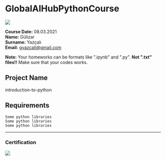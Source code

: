 # GlobalAIHubPythonCourse
![](img/newlogo.png)

**Course Date:** 08.03.2021  
**Name:** Gülizar  
**Surname:** Yazçalı  
**Email:** gyazcali@gmail.com  

**Note:** Your homeworks can be formats like ".ipynb" and ".py". **Not ".txt" files!!** Make sure that your codes works.  

## Project Name
introduction-to-python

## Requirements
```
Some python libraries
Some python libraries
Some python libraries
```
---

### Certification
![](img/TopLearnerCertificate.png)

